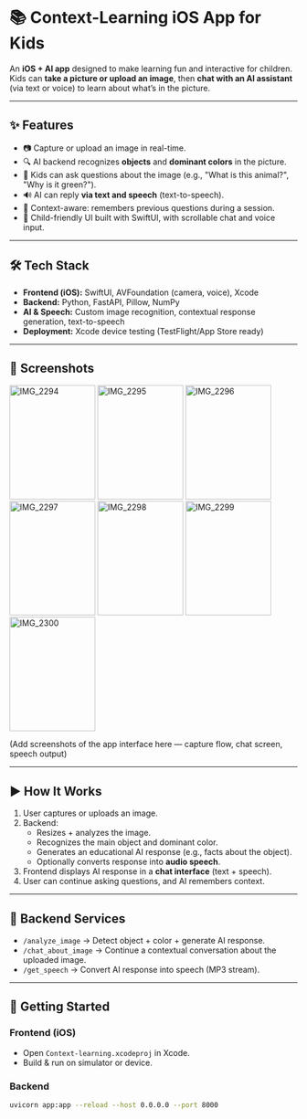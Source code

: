 # 📚 Context-Learning iOS App for Kids

An **iOS + AI app** designed to make learning fun and interactive for children.  
Kids can **take a picture or upload an image**, then **chat with an AI assistant** (via text or voice) to learn about what’s in the picture.  

---

## ✨ Features
- 📷 Capture or upload an image in real-time.
- 🔍 AI backend recognizes **objects** and **dominant colors** in the picture.
- 💬 Kids can ask questions about the image (e.g., "What is this animal?", "Why is it green?").
- 🔊 AI can reply **via text and speech** (text-to-speech).
- 🧠 Context-aware: remembers previous questions during a session.
- 🎨 Child-friendly UI built with SwiftUI, with scrollable chat and voice input.

---

## 🛠️ Tech Stack
- **Frontend (iOS):** SwiftUI, AVFoundation (camera, voice), Xcode
- **Backend:** Python, FastAPI, Pillow, NumPy
- **AI & Speech:** Custom image recognition, contextual response generation, text-to-speech
- **Deployment:** Xcode device testing (TestFlight/App Store ready)

---

## 📸 Screenshots
<img width="150" height="200" alt="IMG_2294" src="https://github.com/user-attachments/assets/da6f2bfd-b8a5-4fbb-9761-219500ae8c9c" />
<img width="150" height="200" alt="IMG_2295" src="https://github.com/user-attachments/assets/101a47de-fd4e-4bc5-8e94-2e87b8a00768" />
<img width="150" height="200" alt="IMG_2296" src="https://github.com/user-attachments/assets/3609e577-51a5-4dca-8938-6cf55eeec102" />
<img width="150" height="200" alt="IMG_2297" src="https://github.com/user-attachments/assets/e2fab88a-7020-430b-8fab-69b1275aedd9" />
<img width="150" height="200" alt="IMG_2298" src="https://github.com/user-attachments/assets/9d7b6654-56f7-4fcc-897b-a7a5e284c905" />
<img width="150" height="200" alt="IMG_2299" src="https://github.com/user-attachments/assets/2def488c-215f-40f9-876a-340d156faab0" />
<img width="150" height="200" alt="IMG_2300" src="https://github.com/user-attachments/assets/4a4b909f-2bc3-472b-b7f8-1bb5c51419fe" />







(Add screenshots of the app interface here — capture flow, chat screen, speech output)

---

## ▶️ How It Works
1. User captures or uploads an image.
2. Backend:
   - Resizes + analyzes the image.
   - Recognizes the main object and dominant color.
   - Generates an educational AI response (e.g., facts about the object).
   - Optionally converts response into **audio speech**.
3. Frontend displays AI response in a **chat interface** (text + speech).
4. User can continue asking questions, and AI remembers context.

---

## 📂 Backend Services
- `/analyze_image` → Detect object + color + generate AI response.
- `/chat_about_image` → Continue a contextual conversation about the uploaded image.
- `/get_speech` → Convert AI response into speech (MP3 stream).

---

## 🚀 Getting Started
### Frontend (iOS)
- Open `Context-learning.xcodeproj` in Xcode.
- Build & run on simulator or device.

### Backend
```bash
uvicorn app:app --reload --host 0.0.0.0 --port 8000
